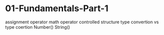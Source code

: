 # 01-Fundamentals-Part-1
assignment operator
math operator
controlled structure
type convertion vs type coertion
Number()
String()
